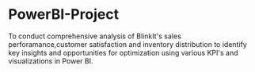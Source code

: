 # PowerBI-Project
To conduct comprehensive analysis of BlinkIt's sales perforamance,customer satisfaction and inventory distribution to identify key insights and opportunities for optimization using various KPI's and visualizations in Power BI.
